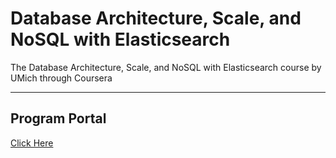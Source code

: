 # Database Architecture, Scale, and NoSQL with Elasticsearch

The Database Architecture, Scale, and NoSQL with Elasticsearch course by UMich through Coursera

---

## Program Portal

[Click Here](https://www.coursera.org/learn/database-architecture-scale-nosql-elasticsearch-postgresql?specialization=postgresql-for-everybody)
